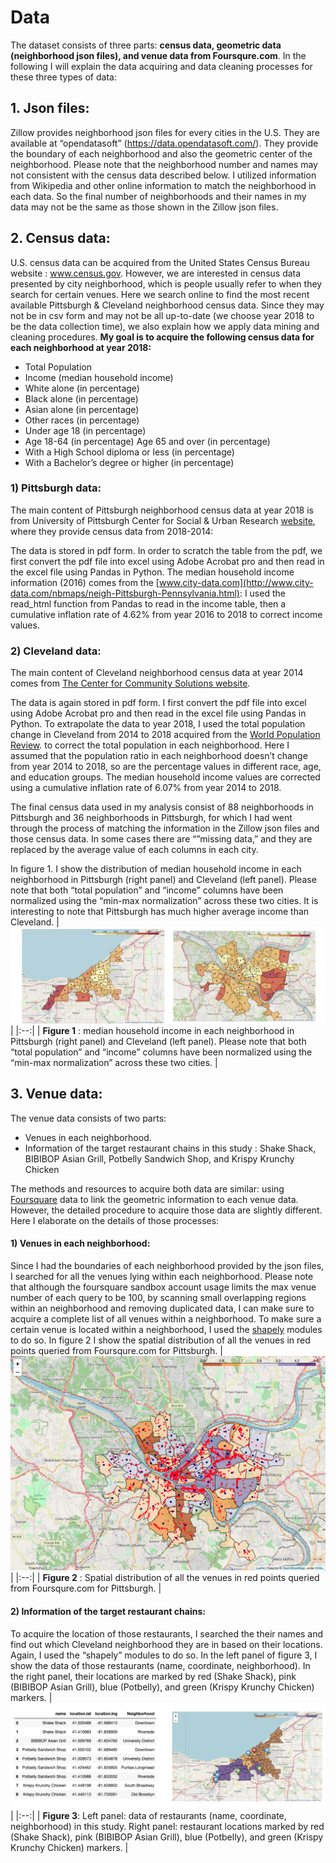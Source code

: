 # Data
The dataset consists of three parts: **census data, geometric data (neighborhood json files), and venue data from Foursqure.com**. In the following I will explain the data acquiring and data cleaning processes for these three types of data: 

## 1. Json files:

Zillow provides neighborhood json files for every cities in the U.S. They are available at “opendatasoft”  (https://data.opendatasoft.com/). They provide the boundary of each neighborhood and also the geometric center of the neighborhood. Please note that the neighborhood number and names may not consistent with the census data described below. I utilized information from Wikipedia and other online information to match the neighborhood in each data. So the final number of neighborhoods and their names in my data may not be the same as those shown in the Zillow json files.

## 2.	Census data:
U.S. census data can be acquired from the United States Census Bureau website : www.census.gov. However, we are interested in census data presented by city neighborhood, which is people usually refer to when they search for certain venues. Here we search online to find the most recent  available Pittsburgh & Cleveland neighborhood census data. Since they may not be in csv form and may not be all up-to-date (we choose year 2018 to be the data collection time), we also explain how we apply data mining and cleaning procedures.
**My goal is to acquire the following census data for each neighborhood at year 2018:**
- Total Population
-	Income (median household income)	
-	White alone  (in percentage)
-	Black alone (in percentage)
-	Asian alone (in percentage)
-	Other races (in percentage)
-	Under age 18	(in percentage)
-	Age 18-64 (in percentage) Age 65 and over (in percentage)
-	With a High School diploma or less (in percentage)
-	With a Bachelor’s degree or higher (in percentage)
### 1)	Pittsburgh data:
The main content of Pittsburgh neighborhood census data at year 2018 is from University of Pittsburgh Center for Social & Urban Research [website](https://ucsur.pitt.edu/files/census/ACS_Pgh_Profile_of_Change_2009-2013_v_2014-2018_Tables.pdf), where they provide census data from 2018-2014:

The data is stored in pdf form. In order to scratch the table from the pdf, we first convert the pdf file into excel using Adobe Acrobat pro and then read in the excel file using Pandas in Python. The median household income information (2016)
comes from the [www.city-data.com](http://www.city-data.com/nbmaps/neigh-Pittsburgh-Pennsylvania.html):
I used the read_html function from Pandas to read in the income table, then a cumulative inflation rate of 4.62% from year 2016 to 2018 to correct income values.
### 2)	Cleveland data:
The main content of Cleveland neighborhood census data at year 2014 comes from [The Center for Community Solutions website](https://www.communitysolutions.com/resources/community-fact-sheets/cleveland-neighborhoods-and-wards/).

The data is again stored in pdf form. I first convert the pdf file into excel using Adobe Acrobat pro and then read in the excel file using Pandas in Python.
To extrapolate the data to year 2018, I used the total population change in Cleveland from 2014 to 2018 acquired from the 
[World Population Review](https://worldpopulationreview.com/us-cities/cleveland-population/).
to correct the total population in each neighborhood. Here I assumed that the population ratio in each neighborhood doesn’t change
from year 2014 to 2018, so are the percentage values in different race, age, and education groups. 
The median household income values are corrected using a cumulative inflation rate of 6.07% from year 2014 to 2018. 

The final census data used in my analysis consist of 88 neighborhoods in Pittsburgh and 36 neighborhoods in Pittsburgh, for which I had went through the process of matching the information in the Zillow json files and those census data. In some cases there are “”missing data,” and they are replaced by the average value of each columns in each city.

In figure 1. I show the distribution of median household income in each neighborhood in Pittsburgh (right panel) and Cleveland (left panel). Please note that both “total population” and “income” columns have been normalized using the “min-max normalization” across these two cities. It is interesting to note that Pittsburgh has much higher average income than Cleveland. 
| ![Figure 1](/images/Pitt_Clev_income_map.png) |
|:--:| 
| **Figure 1** : median household income in each neighborhood in Pittsburgh (right panel) and Cleveland (left panel). Please note that both “total population” and “income” columns have been normalized using the “min-max normalization” across these two cities. |

## 3.	Venue data:
The venue data consists of two parts:
-	Venues in each neighborhood.
-	Information of the target restaurant chains in this study : 
Shake Shack, BIBIBOP Asian Grill, Potbelly Sandwich Shop, and Krispy Krunchy Chicken

The methods and resources to acquire both data are similar: using [Foursquare](foursquare.com) data  to link the geometric information to each venue data. However, the detailed procedure to acquire those data are slightly different. Here I elaborate on the details of those processes:
#### 1)	Venues in each neighborhood:
Since I had the boundaries of each neighborhood provided by the json files, I searched for all the venues lying within each neighborhood.
Please note that although the foursquare sandbox account usage limits the max venue number of each query to be 100, by scanning small overlapping regions within an neighborhood and removing duplicated data, 
I can make sure to acquire a complete list of all venues within a neighborhood. 
To make sure a certain venue is located within a neighborhood, I used the [shapely](pypi.org/project/Shapely/) modules
to do so. In figure 2 I show the spatial distribution of all the venues in red points queried from Foursqure.com for Pittsburgh. 
| ![Figure 2](/images/Pittsburgh_venues.png) |
|:--:| 
| **Figure 2** : Spatial distribution of all the venues in red points queried from Foursqure.com for Pittsburgh. |

#### 2)	Information of the target restaurant chains:
To acquire the location of those restaurants, I searched the their names and find out which Cleveland neighborhood 
they are in based on their locations. Again, I used the “shapely” modules to do so.
In the left panel of figure 3, I show the data of those restaurants (name, coordinate, neighborhood).
In the right panel, their locations are marked by red (Shake Shack), pink (BIBIBOP Asian Grill), blue (Potbelly), and green (Krispy Krunchy Chicken) markers. 
| ![Figure 3](/images/Cleveland_restaurants.png) |
|:--:| 
| **Figure 3**: Left panel: data of restaurants (name, coordinate, neighborhood) in this study. Right panel: restaurant locations marked by red (Shake Shack), pink (BIBIBOP Asian Grill), blue (Potbelly), and green (Krispy Krunchy Chicken) markers. |
